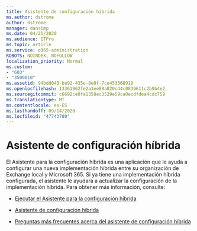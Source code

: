 ```yaml
---
title: Asistente de configuración híbrida
ms.author: dstrome
author: dstrome
manager: dansimp
ms.date: 04/21/2020
ms.audience: ITPro
ms.topic: article
ms.service: o365-administration
ROBOTS: NOINDEX, NOFOLLOW
localization_priority: Normal
ms.custom:
- "603"
- "3500010"
ms.assetid: 94bdd043-be92-435e-8e0f-7ce453368919
ms.openlocfilehash: 13361962fe2a3ee88a820c44c0839611c2b9b4e2
ms.sourcegitcommit: c6692ce0fa1358ec3529e59ca0ecdfdea4cdc759
ms.translationtype: MT
ms.contentlocale: es-ES
ms.lasthandoff: 09/14/2020
ms.locfileid: "47743780"
---
```

# <a name="hybrid-configuration-wizard"></a>Asistente de configuración híbrida

El Asistente para la configuración híbrida es una aplicación que le ayuda a configurar una nueva implementación híbrida entre su organización de Exchange local y Microsoft 365. Si ya tiene una implementación híbrida configurada, el asistente le ayudará a actualizar la configuración de la implementación híbrida. Para obtener más información, consulte:
  
- [Ejecutar el Asistente para la configuración híbrida](https://technet.microsoft.com/library/mt595788%28v=exchg.150%29.aspx)

- [Asistente de configuración híbrida](https://technet.microsoft.com/library/hh529921%28v=exchg.150%29.aspx)

- [Preguntas más frecuentes acerca del asistente de configuración híbrida](https://technet.microsoft.com/library/mt488940%28v=exchg.150%29.aspx)
